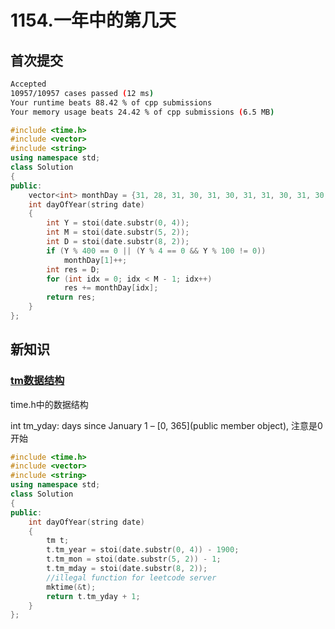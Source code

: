 # 1154.一年中的第几天

## 首次提交

```sh
Accepted
10957/10957 cases passed (12 ms)
Your runtime beats 88.42 % of cpp submissions
Your memory usage beats 24.42 % of cpp submissions (6.5 MB)
```

```c++
#include <time.h>
#include <vector>
#include <string>
using namespace std;
class Solution
{
public:
    vector<int> monthDay = {31, 28, 31, 30, 31, 30, 31, 31, 30, 31, 30, 31};
    int dayOfYear(string date)
    {
        int Y = stoi(date.substr(0, 4));
        int M = stoi(date.substr(5, 2));
        int D = stoi(date.substr(8, 2));
        if (Y % 400 == 0 || (Y % 4 == 0 && Y % 100 != 0))
            monthDay[1]++;
        int res = D;
        for (int idx = 0; idx < M - 1; idx++)
            res += monthDay[idx];
        return res;
    }
};
```

## 新知识

### [tm数据结构](https://en.cppreference.com/w/c/chrono/tm)

time.h中的数据结构

int tm_yday: days since January 1 – [0, 365](public member object), 注意是0开始

```c++
#include <time.h>
#include <vector>
#include <string>
using namespace std;
class Solution
{
public:
    int dayOfYear(string date)
    {
        tm t;
        t.tm_year = stoi(date.substr(0, 4)) - 1900;
        t.tm_mon = stoi(date.substr(5, 2)) - 1;
        t.tm_mday = stoi(date.substr(8, 2));
        //illegal function for leetcode server
        mktime(&t);
        return t.tm_yday + 1;
    }
};
```
